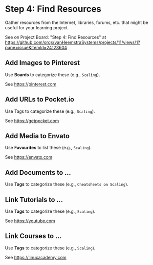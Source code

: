 # Step 4: Find Resources

Gather resources from the Internet, libraries, forums, etc. that might be useful for your learning project.

See on Project Board: "Step 4: Find Resources" at https://github.com/orgs/vanHeemstraSystems/projects/11/views/1?pane=issue&itemId=24123604

## Add Images to Pinterest

Use **Boards** to categorize these (e.g., ```Scaling```).

See https://pinterest.com

## Add URLs to Pocket.io

Use Tags to categorize these (e.g., ```Scaling```).

See https://getpocket.com

## Add Media to Envato

Use **Favourites** to list these (e.g., ```Scaling```).

See https://envato.com

## Add Documents to ...

Use **Tags** to categorize these (e.g., ```Cheatsheets on Scaling```).

## Link Tutorials to ...

Use **Tags** to categorize these (e.g., ```Scaling```).

See https://youtube.com

## Link Courses to ...

Use **Tags** to categorize these (e.g., ```Scaling```).

See https://linuxacademy.com
